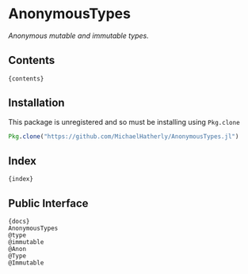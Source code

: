 # AnonymousTypes

*Anonymous mutable and immutable types.*

## Contents

    {contents}

## Installation

This package is unregistered and so must be installing using `Pkg.clone`

```julia
Pkg.clone("https://github.com/MichaelHatherly/AnonymousTypes.jl")
```

## Index

    {index}

## Public Interface

    {docs}
    AnonymousTypes
    @type
    @immutable
    @Anon
    @Type
    @Immutable
